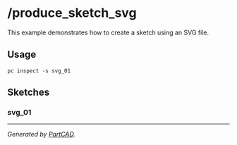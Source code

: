 # /produce_sketch_svg

This example demonstrates how to create a sketch using an SVG file.

## Usage
```shell
pc inspect -s svg_01
```


## Sketches

### svg_01

---
*Generated by [PartCAD](https://partcad.org/).*
